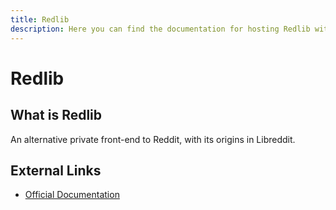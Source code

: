 ```yaml
---
title: Redlib
description: Here you can find the documentation for hosting Redlib with Coolify.
---
```


# Redlib

## What is Redlib

An alternative private front-end to Reddit, with its origins in Libreddit.

## External Links

- [Official Documentation](https://github.com/redlib-org/redlib?utm_source=coolify.io)

